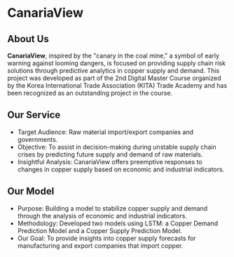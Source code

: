 # CanariaView

## About Us
**CanariaView**, inspired by the "canary in the coal mine," a symbol of early warning against looming dangers, is focused on providing supply chain risk solutions through predictive analytics in copper supply and demand. This project was developed as part of the 2nd Digital Master Course organized by the Korea International Trade Association (KITA) Trade Academy and has been recognized as an outstanding project in the course.

## Our Service
- Target Audience: Raw material import/export companies and governments.
- Objective: To assist in decision-making during unstable supply chain crises by predicting future supply and demand of raw materials.
- Insightful Analysis: CanariaView offers preemptive responses to changes in copper supply based on economic and industrial indicators.

## Our Model
- Purpose: Building a model to stabilize copper supply and demand through the analysis of economic and industrial indicators.
- Methodology: Developed two models using LSTM: a Copper Demand Prediction Model and a Copper Supply Prediction Model.
- Our Goal: To provide insights into copper supply forecasts for manufacturing and export companies that import copper.
